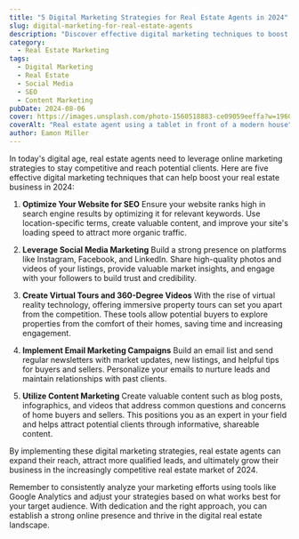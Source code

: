 ```yaml
---
title: "5 Digital Marketing Strategies for Real Estate Agents in 2024"
slug: digital-marketing-for-real-estate-agents
description: "Discover effective digital marketing techniques to boost your real estate business and attract more clients in the digital age."
category:
  - Real Estate Marketing
tags:
  - Digital Marketing
  - Real Estate
  - Social Media
  - SEO
  - Content Marketing
pubDate: 2024-08-06
cover: https://images.unsplash.com/photo-1560518883-ce09059eeffa?w=1960&h=1102&auto=format&fit=crop&q=60&ixlib=rb-4.0.3&ixid=M3wxMjA3fDB8MHxzZWFyY2h8Mnx8cmVhbCUyMGVzdGF0ZXxlbnwwfDB8MHx8fDI%3D
coverAlt: "Real estate agent using a tablet in front of a modern house"
author: Eamon Miller
---
```


In today's digital age, real estate agents need to leverage online marketing strategies to stay competitive and reach potential clients. Here are five effective digital marketing techniques that can help boost your real estate business in 2024:

1. **Optimize Your Website for SEO**
   Ensure your website ranks high in search engine results by optimizing it for relevant keywords. Use location-specific terms, create valuable content, and improve your site's loading speed to attract more organic traffic.

2. **Leverage Social Media Marketing**
   Build a strong presence on platforms like Instagram, Facebook, and LinkedIn. Share high-quality photos and videos of your listings, provide valuable market insights, and engage with your followers to build trust and credibility.

3. **Create Virtual Tours and 360-Degree Videos**
   With the rise of virtual reality technology, offering immersive property tours can set you apart from the competition. These tools allow potential buyers to explore properties from the comfort of their homes, saving time and increasing engagement.

4. **Implement Email Marketing Campaigns**
   Build an email list and send regular newsletters with market updates, new listings, and helpful tips for buyers and sellers. Personalize your emails to nurture leads and maintain relationships with past clients.

5. **Utilize Content Marketing**
   Create valuable content such as blog posts, infographics, and videos that address common questions and concerns of home buyers and sellers. This positions you as an expert in your field and helps attract potential clients through informative, shareable content.

By implementing these digital marketing strategies, real estate agents can expand their reach, attract more qualified leads, and ultimately grow their business in the increasingly competitive real estate market of 2024.

Remember to consistently analyze your marketing efforts using tools like Google Analytics and adjust your strategies based on what works best for your target audience. With dedication and the right approach, you can establish a strong online presence and thrive in the digital real estate landscape.
